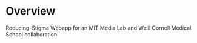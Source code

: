 # Overview

Reducing-Stigma Webapp for an MIT Media Lab and Weill Cornell Medical School collaboration.
